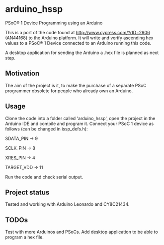 # arduino_hssp
PSoC® 1 Device Programming using an Arduino

This is a port of the code found at http://www.cypress.com/?rID=2906 (AN44168) to the Arduino platform.
It will write and verify ascending hex values to a PSoC® 1 Device connected to an Arduino running this code.

A desktop application for sending the Arduino a .hex file is planned as next step.

## Motivation

The aim of the project is it, to make the purchase of a separate PSoC programmer obsolete for people who already own an Arduino.

## Usage

Clone the code into a folder called 'arduino_hssp', open the project in the Arduino IDE and compile and program it. Connect your PSoC 1 device as follows (can be changed in issp_defs.h):

SDATA_PIN -> 9

SCLK_PIN -> 8

XRES_PIN -> 4

TARGET_VDD -> 11

Run the code and check serial output.

## Project status
Tested and working with Arduino Leonardo and CY8C21434.

## TODOs
Test with more Arduinos and PSoCs. Add desktop application to be able to program a hex file.

